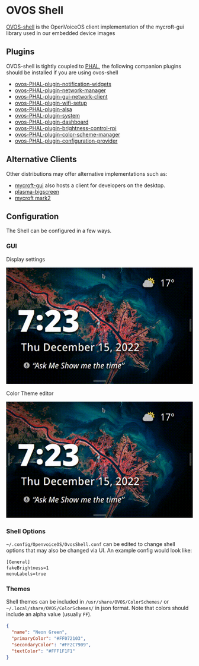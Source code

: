 # OVOS Shell

[OVOS-shell](https://github.com/OpenVoiceOS/ovos-shell) is the OpenVoiceOS client implementation of the mycroft-gui library used in our embedded device images

## Plugins

OVOS-shell is tightly coupled to [PHAL](#what-is-phal), the following companion plugins should be installed if you are using ovos-shell

- [ovos-PHAL-plugin-notification-widgets](https://github.com/OpenVoiceOS/ovos-PHAL-plugin-notification-widgets)
- [ovos-PHAL-plugin-network-manager](https://github.com/OpenVoiceOS/ovos-PHAL-plugin-network-manager)
- [ovos-PHAL-plugin-gui-network-client](https://github.com/OpenVoiceOS/ovos-PHAL-plugin-gui-network-client)
- [ovos-PHAL-plugin-wifi-setup](https://github.com/OpenVoiceOS/ovos-PHAL-plugin-wifi-setup)
- [ovos-PHAL-plugin-alsa](https://github.com/OpenVoiceOS/ovos-PHAL-plugin-alsa)
- [ovos-PHAL-plugin-system](https://github.com/OpenVoiceOS/ovos-PHAL-plugin-system)
- [ovos-PHAL-plugin-dashboard](https://github.com/OpenVoiceOS/ovos-PHAL-plugin-dashboard)
- [ovos-PHAL-plugin-brightness-control-rpi](https://github.com/OpenVoiceOS/ovos-PHAL-plugin-brightness-control-rpi)
- [ovos-PHAL-plugin-color-scheme-manager](https://github.com/OpenVoiceOS/ovos-PHAL-plugin-color-scheme-manager)
- [ovos-PHAL-plugin-configuration-provider](https://github.com/OpenVoiceOS/ovos-PHAL-plugin-configuration-provider)

## Alternative Clients

Other distributions may offer alternative implementations such as:

- [mycroft-gui](https://github.com/MycroftAI/mycroft-gui) also hosts a client for developers on the desktop.
- [plasma-bigscreen](http://invent.kde.org/plasma/plasma-bigscreen)
- [mycroft mark2](https://github.com/MycroftAI/mycroft-gui-mark-2)

## Configuration
The Shell can be configured in a few ways.

### GUI

Display settings

![](https://github.com/OpenVoiceOS/ovos_assets/raw/master/Images/shell_settings.gif)

Color Theme editor

![](https://github.com/OpenVoiceOS/ovos_assets/raw/master/Images/shell_settings.gif)


### Shell Options
`~/.config/OpenvoiceOS/OvosShell.conf` can be edited to change shell options that
may also be changed via UI. An example config would look like:
```
[General]
fakeBrightness=1
menuLabels=true
```

### Themes
Shell themes can be included in `/usr/share/OVOS/ColorSchemes/` or 
`~/.local/share/OVOS/ColorSchemes/` in json format. Note that colors should include
an alpha value (usually `FF`).

```json
{
  "name": "Neon Green",
  "primaryColor": "#FF072103",
  "secondaryColor": "#FF2C7909",
  "textColor": "#FFF1F1F1"
}
```